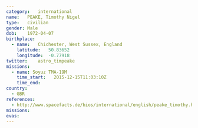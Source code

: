 ```yaml
---
category:	international
name:	PEAKE, Timothy Nigel
type:	civilian
gender:	Male
dob:	1972-04-07
birthplace:
  - name:	Chichester, West Sussex, England
    latitude:	50.83652
    longitude:	-0.77918
twitter:	astro_timpeake
missions:
  - name: Soyuz TMA-19M
    time_start:   2015-12-15T11:03:10Z
    time_end:
country:
  - GBR
references:
  - http://www.spacefacts.de/bios/international/english/peake_timothy.htm
missions:	
evas:	
---
```

